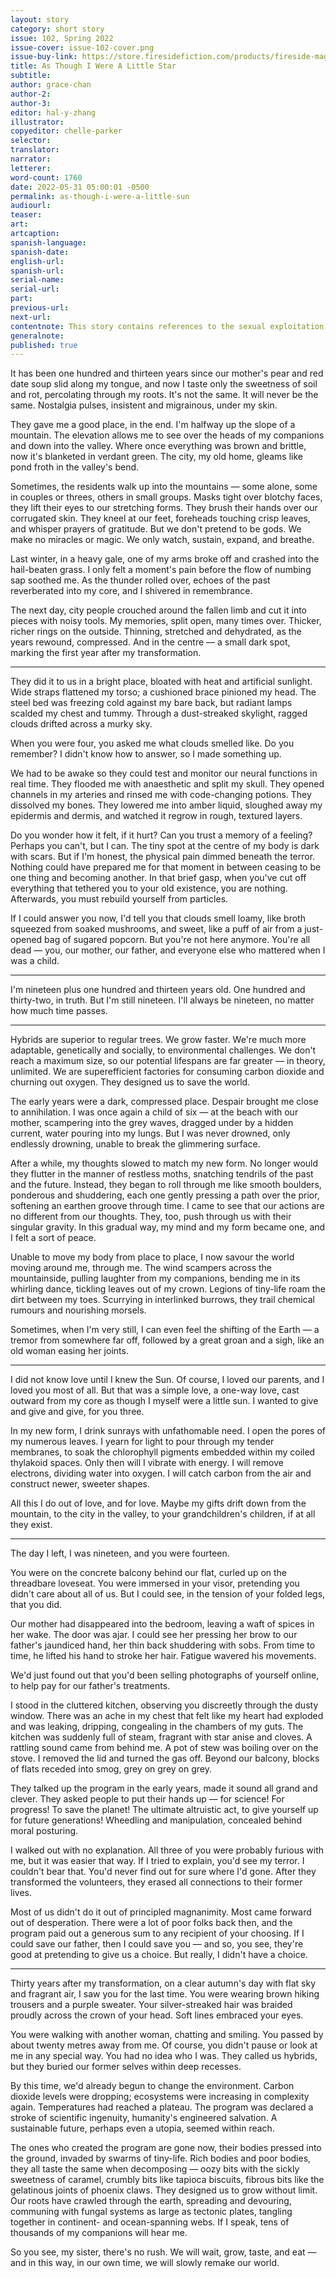 ```yaml
---
layout: story
category: short story
issue: 102, Spring 2022
issue-cover: issue-102-cover.png
issue-buy-link: https://store.firesidefiction.com/products/fireside-magazine-issue-102-spring-2022
title: As Though I Were A Little Star
subtitle:
author: grace-chan
author-2:
author-3:
editor: hal-y-zhang
illustrator: 
copyeditor: chelle-parker
selector:
translator:
narrator:
letterer:
word-count: 1760
date: 2022-05-31 05:00:01 -0500
permalink: as-though-i-were-a-little-sun
audiourl:
teaser:
art: 
artcaption:
spanish-language:
spanish-date:
english-url:
spanish-url:
serial-name:
serial-url:
part:
previous-url:
next-url:
contentnote: This story contains references to the sexual exploitation of a minor.
generalnote:
published: true
---
```

It has been one hundred and thirteen years since our mother's pear and red date soup slid along my tongue, and now I taste only the sweetness of soil and rot, percolating through my roots. It's not the same. It will never be the same. Nostalgia pulses, insistent and migrainous, under my skin.

They gave me a good place, in the end. I'm halfway up the slope of a mountain. The elevation allows me to see over the heads of my companions and down into the valley. Where once everything was brown and brittle, now it's blanketed in verdant green. The city, my old home, gleams like pond froth in the valley's bend.

Sometimes, the residents walk up into the mountains — some alone, some in couples or threes, others in small groups. Masks tight over blotchy faces, they lift their eyes to our stretching forms. They brush their hands over our corrugated skin. They kneel at our feet, foreheads touching crisp leaves, and whisper prayers of gratitude. But we don't pretend to be gods. We make no miracles or magic. We only watch, sustain, expand, and breathe.

Last winter, in a heavy gale, one of my arms broke off and crashed into the hail-beaten grass. I only felt a moment's pain before the flow of numbing sap soothed me. As the thunder rolled over, echoes of the past reverberated into my core, and I shivered in remembrance.

The next day, city people crouched around the fallen limb and cut it into pieces with noisy tools. My memories, split open, many times over. Thicker, richer rings on the outside. Thinning, stretched and dehydrated, as the years rewound, compressed. And in the centre — a small dark spot, marking the first year after my transformation.

---

They did it to us in a bright place, bloated with heat and artificial sunlight. Wide straps flattened my torso; a cushioned brace pinioned my head. The steel bed was freezing cold against my bare back, but radiant lamps scalded my chest and tummy. Through a dust-streaked skylight, ragged clouds drifted across a murky sky.

When you were four, you asked me what clouds smelled like. Do you remember? I didn't know how to answer, so I made something up.

We had to be awake so they could test and monitor our neural functions in real time. They flooded me with anaesthetic and split my skull. They opened channels in my arteries and rinsed me with code-changing potions. They dissolved my bones. They lowered me into amber liquid, sloughed away my epidermis and dermis, and watched it regrow in rough, textured layers.

Do you wonder how it felt, if it hurt? Can you trust a memory of a feeling? Perhaps you can't, but I can. The tiny spot at the centre of my body is dark with scars. But if I'm honest, the physical pain dimmed beneath the terror. Nothing could have prepared me for that moment in between ceasing to be one thing and becoming another. In that brief gasp, when you've cut off everything that tethered you to your old existence, you are nothing. Afterwards, you must rebuild yourself from particles.

If I could answer you now, I'd tell you that clouds smell loamy, like broth squeezed from soaked mushrooms, and sweet, like a puff of air from a just-opened bag of sugared popcorn. But you're not here anymore. You're all dead — you, our mother, our father, and everyone else who mattered when I was a child.

---

I'm nineteen plus one hundred and thirteen years old. One hundred and thirty-two, in truth. But I'm still nineteen. I'll always be nineteen, no matter how much time passes.

---

Hybrids are superior to regular trees. We grow faster. We're much more adaptable, genetically and socially, to environmental challenges. We don't reach a maximum size, so our potential lifespans are far greater — in theory, unlimited. We are superefficient factories for consuming carbon dioxide and churning out oxygen.
They designed us to save the world.

The early years were a dark, compressed place. Despair brought me close to annihilation. I was once again a child of six — at the beach with our mother, scampering into the grey waves, dragged under by a hidden current, water pouring into my lungs. But I was never drowned, only endlessly drowning, unable to break the glimmering surface.

After a while, my thoughts slowed to match my new form. No longer would they flutter in the manner of restless moths, snatching tendrils of the past and the future. Instead, they began to roll through me like smooth boulders, ponderous and shuddering, each one gently pressing a path over the prior, softening an earthen groove through time. I came to see that our actions are no different from our thoughts. They, too, push through us with their singular gravity. In this gradual way, my mind and my form became one, and I felt a sort of peace.

Unable to move my body from place to place, I now savour the world moving around me, through me. The wind scampers across the mountainside, pulling laughter from my companions, bending me in its whirling dance, tickling leaves out of my crown. Legions of tiny-life roam the dirt between my toes. Scurrying in interlinked burrows, they trail chemical rumours and nourishing morsels.

Sometimes, when I'm very still, I can even feel the shifting of the Earth — a tremor from somewhere far off, followed by a great groan and a sigh, like an old woman easing her joints.

---

I did not know love until I knew the Sun. Of course, I loved our parents, and I loved you most of all. But that was a simple love, a one-way love, cast outward from my core as though I myself were a little sun. I wanted to give and give and give, for you three.

In my new form, I drink sunrays with unfathomable need. I open the pores of my numerous leaves. I yearn for light to pour through my tender membranes, to soak the chlorophyll pigments embedded within my coiled thylakoid spaces. Only then will I vibrate with energy. I will remove electrons, dividing water into oxygen. I will catch carbon from the air and construct newer, sweeter shapes.

All this I do out of love, and for love. Maybe my gifts drift down from the mountain, to the city in the valley, to your grandchildren's children, if at all they exist.

---

The day I left, I was nineteen, and you were fourteen.

You were on the concrete balcony behind our flat, curled up on the threadbare loveseat. You were immersed in your visor, pretending you didn't care about all of us. But I could see, in the tension of your folded legs, that you did.

Our mother had disappeared into the bedroom, leaving a waft of spices in her wake. The door was ajar. I could see her pressing her brow to our father's jaundiced hand, her thin back shuddering with sobs. From time to time, he lifted his hand to stroke her hair. Fatigue wavered his movements.

We'd just found out that you'd been selling photographs of yourself online, to help pay for our father's treatments.

I stood in the cluttered kitchen, observing you discreetly through the dusty window. There was an ache in my chest that felt like my heart had exploded and was leaking, dripping, congealing in the chambers of my guts. The kitchen was suddenly full of steam, fragrant with star anise and cloves. A rattling sound came from behind me. A pot of stew was boiling over on the stove. I removed the lid and turned the gas off. Beyond our balcony, blocks of flats receded into smog, grey on grey on grey.

They talked up the program in the early years, made it sound all grand and clever. They asked people to put their hands up — for science! For progress! To save the planet! The ultimate altruistic act, to give yourself up for future generations! Wheedling and manipulation, concealed behind moral posturing.

I walked out with no explanation. All three of you were probably furious with me, but it was easier that way. If I tried to explain, you'd see my terror. I couldn't bear that. You'd never find out for sure where I'd gone. After they transformed the volunteers, they erased all connections to their former lives.

Most of us didn't do it out of principled magnanimity. Most came forward out of desperation. There were a lot of poor folks back then, and the program paid out a generous sum to any recipient of your choosing. If I could save our father, then I could save you — and so, you see, they're good at pretending to give us a choice. But really, I didn't have a choice.

---

Thirty years after my transformation, on a clear autumn's day with flat sky and fragrant air, I saw you for the last time. You were wearing brown hiking trousers and a purple sweater. Your silver-streaked hair was braided proudly across the crown of your head. Soft lines embraced your eyes.

You were walking with another woman, chatting and smiling. You passed by about twenty metres away from me. Of course, you didn't pause or look at me in any special way. You had no idea who I was. They called us hybrids, but they buried our former selves within deep recesses.

By this time, we'd already begun to change the environment. Carbon dioxide levels were dropping; ecosystems were increasing in complexity again. Temperatures had reached a plateau. The program was declared a stroke of scientific ingenuity, humanity's engineered salvation. A sustainable future, perhaps even a utopia, seemed within reach.

The ones who created the program are gone now, their bodies pressed into the ground, invaded by swarms of tiny-life. Rich bodies and poor bodies, they all taste the same when decomposing — oozy bits with the sickly sweetness of caramel, crumbly bits like tapioca biscuits, fibrous bits like the gelatinous joints of phoenix claws.
They designed us to grow without limit. Our roots have crawled through the earth, spreading and devouring, communing with fungal systems as large as tectonic plates, tangling together in continent- and ocean-spanning webs. If I speak, tens of thousands of my companions will hear me.

So you see, my sister, there's no rush. We will wait, grow, taste, and eat — and in this way, in our own time, we will slowly remake our world.
